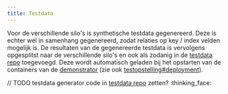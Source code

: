 ```yaml
---
title: Testdata
---
```

Voor de verschillende silo's is synthetische testdata gegenereerd. Deze is echter wél in samenhang
gegenereerd, zodat relaties op key / index velden mogelijk is. De resultaten van de gegenereerde
testdata is vervolgens opgesplitst naar de verschillende silo's en ook als zodanig in de <a
href="https://github.com/kadaster-labs/lock-unlock-testdata" target="_blank">testdata repo</a>
toegevoegd. Deze wordt automatisch geladen bij het opstarten van de containers van de
[demonstrator](./demonstrator.md) (zie ook
[testopstelling#deployment](./testopstelling.md#deployment)).

// TODO testdata generator code in [testdata repo](https://github.com/kadaster-labs/lock-unlock-testdata) zetten? :thinking_face:
